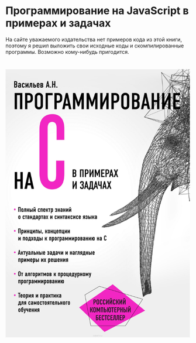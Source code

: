 # Программирование на JavaScript в примерах и задачах
На сайте уважаемого издательства нет примеров кода из этой книги, поэтому я решил выложить свои исходные коды и скомпилированные программы. Возможно кому-нибудь пригодится.
#
![Программирование на JavaScript в примерах и задачах](https://github.com/olegbukatchuk/book-c-the-examples-and-tasks/blob/master/img/cover.jpg)

